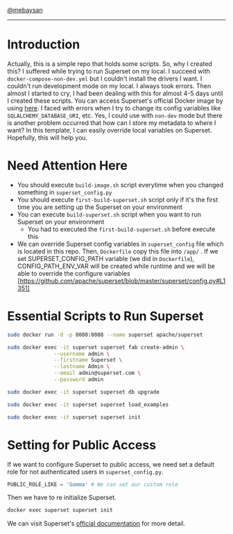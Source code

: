 [@mebaysan](https://github.com/mebaysan/)

---

# Introduction

Actually, this is a simple repo that holds some scripts. So, why I created this? I suffered while trying to run Superset on my local. I succeed with `docker-compose-non-dev.yml` but I couldn't install the drivers I want. I couldn't run development mode on my local. I always took errors. Then almost I started to cry, I had been dealing with this for almost 4-5 days until I created these scripts. You can access Superset's official Docker image by using [here](https://hub.docker.com/r/apache/superset). I faced with errors when I try to change its config variables like `SQLALCHEMY_DATABASE_URI`, etc. Yes, I could use with `non-dev` mode but there is another problem occurred that how can I store my metadata to where I want? In this template, I can easily override local variables on Superset. Hopefully, this will help you.

# Need Attention Here

- You should execute `build-image.sh` script everytime when you changed something in `superset_config.py`
- You should execute `first-build-superset.sh` script only if it's the first time you are setting up the Superset on your environment
- You can execute `build-superset.sh` script when you want to run Superset on your environment
  - You had to executed the `first-build-superset.sh` before execute this
- We can override Superset config variables in `superset_config` file which is located in this repo. Then, `Dockerfile` copy this file into `/app/` . If we set SUPERSET_CONFIG_PATH variable (we did in `Dockerfile`), CONFIG_PATH_ENV_VAR will be created while runtime and we will be able to override the configure variables [https://github.com/apache/superset/blob/master/superset/config.py#L1351]

# Essential Scripts to Run Superset

```bash
sudo docker run -d -p 8080:8088 --name superset apache/superset
```

 
```bash
sudo docker exec -it superset superset fab create-admin \
               --username admin \
               --firstname Superset \
               --lastname Admin \
               --email admin@superset.com \
               --password admin
```

```bash
sudo docker exec -it superset superset db upgrade
```


```bash
sudo docker exec -it superset superset load_examples
```


```bash
sudo docker exec -it superset superset init
```

# Setting for Public Access

If we want to configure Superset to public access, we need set a default role for not authenticated users in `superset_config.py`.

```python
PUBLIC_ROLE_LIKE = 'Gamma' # We can set our custom role
```

Then we have to re initialize Superset.

```bash
docker exec superset superset init
```

We can visit Superset's [official documentation](https://superset.apache.org/docs/security/) for more detail.

